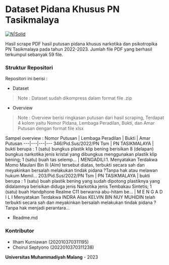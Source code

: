 # Dataset Pidana Khusus PN Tasikmalaya

[![N|Solid](https://i.ibb.co/yV97wyP/logo.png)](https://nodesource.com/products/nsolid)

Hasil scrape PDF hasil putusan pidana khusus narkotika dan psikotropika PN Tasikmalaya pada tahun 2022-2023. Jumlah file PDF yang berhasil terkumpul sebanyak 59 file.

### Struktur Repositori
Repositori ini berisi :
- Dataset
> Note : Dataset sudah dikompress dalam format file .zip
- Overview
> Note : Overview berisi ringkasan putusan dari hasil scraping, Terdapat 4 kolom yaitu Nomor Pidana, Lembaga Peradilan, Bukti, dan Amar Putusan dengan format file xlsx
>
Sampel overview :
Nomor Putusan | Lembaga Peradilan | Bukti | Amar Putusan
---|---|---|---
346/Pid.Sus/2022/PN Tsm	| PN TASIKMALAYA | bukti berupa : 1 (satu) bungkus plastik klip bening berisikan 8 (delapan) bungkus narkotika jenis kristal yang dibungkus menggunakan plastik klip bening; 1 (satu) buah tas selemp... |	MENGADILI:1. Menyatakan Terdakwa Momo Maulani Bin Ili (Alm) tersebut diatas, terbukti secara sah dan meyakinkan bersalah melakukan tindak pidana ?Tanpa hak atau melawan hukum Memil...
203/Pid.Sus/2022/PN Tsm |	PN TASIKMALAYA |	bukti berupa : 1 (satu) buah plastik bening yang sudah dipotong plastiknya yang didalamnya berisikan diduga jenis Narkotika jenis Tembakau Sintetis; 1 (satu) buah Handphone Realme C11 berwarna abu-hitam be... | M E N G A D I L I  Menyatakan Terdakwa INDRA Alias KELVIN BIN NUY MUHIDIN telah terbukti secara sah dan meyakinkan bersalah melakukan tindak pidana ?Tanpa hak menjadi perantara...
- Readme.md

### Kontributor
- Ilham Kurniawan (202010370311195)
- Choirul Septyono (2022010370311238)

**Universitas Muhammadiyah Malang** - 2023